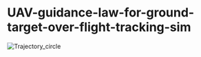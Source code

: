# UAV-guidance-law-for-ground-target-over-flight-tracking-sim
![Trajectory_circle](https://github.com/Praveenkottari/UAV-guidance-law-for-ground-target-over-flight-tracking-sim/assets/112317600/069f9d80-ce38-48c2-922f-f03b6c325fd4)
